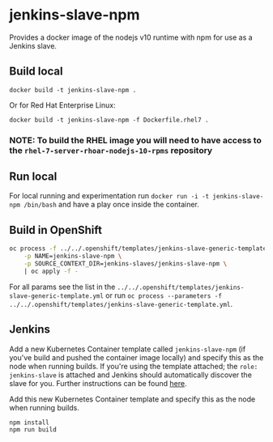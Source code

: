 # jenkins-slave-npm
Provides a docker image of the nodejs v10 runtime with npm for use as a Jenkins slave.

## Build local
`docker build -t jenkins-slave-npm .`

Or for Red Hat Enterprise Linux:

`docker build -t jenkins-slave-npm -f Dockerfile.rhel7 .`

### NOTE: To build the RHEL image you will need to have access to the `rhel-7-server-rhoar-nodejs-10-rpms` repository

## Run local
For local running and experimentation run `docker run -i -t jenkins-slave-npm /bin/bash` and have a play once inside the container.

## Build in OpenShift
```bash
oc process -f ../../.openshift/templates/jenkins-slave-generic-template.yml \
    -p NAME=jenkins-slave-npm \
    -p SOURCE_CONTEXT_DIR=jenkins-slaves/jenkins-slave-npm \
    | oc apply -f -
```
For all params see the list in the `../../.openshift/templates/jenkins-slave-generic-template.yml` or run `oc process --parameters -f ../../.openshift/templates/jenkins-slave-generic-template.yml`.

## Jenkins
Add a new Kubernetes Container template called `jenkins-slave-npm` (if you've build and pushed the container image locally) and specify this as the node when running builds. If you're using the template attached; the `role: jenkins-slave` is attached and Jenkins should automatically discover the slave for you. Further instructions can be found [here](https://docs.openshift.com/container-platform/3.7/using_images/other_images/jenkins.html#using-the-jenkins-kubernetes-plug-in-to-run-jobs).

Add this new Kubernetes Container template and specify this as the node when running builds.
```
npm install
npm run build
```
